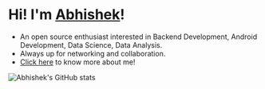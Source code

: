 # Hi! I'm [Abhishek](https://its-me-abhishek.github.io/portfolio/)!
- An open source enthusiast interested in Backend Development, Android Development, Data Science, Data Analysis.
- Always up for networking and collaboration.
- [Click here](https://its-me-abhishek.github.io/portfolio/) to know more about me!

![Abhishek's GitHub stats](https://github-readme-stats.vercel.app/api?username=its-me-abhishek&show_icons=true&theme=one_dark_pro)

